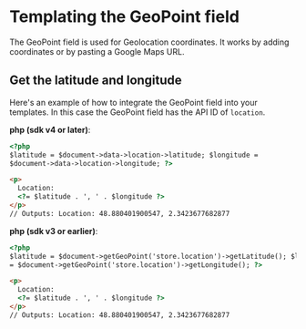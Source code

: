 # Templating the GeoPoint field

The GeoPoint field is used for Geolocation coordinates. It works by adding coordinates or by pasting a Google Maps URL.

## Get the latitude and longitude

Here's an example of how to integrate the GeoPoint field into your templates. In this case the GeoPoint field has the API ID of `location`.

**php (sdk v4 or later)**:

```html
<?php
$latitude = $document->data->location->latitude; $longitude =
$document->data->location->longitude; ?>

<p>
  Location:
  <?= $latitude . ', ' . $longitude ?>
</p>
// Outputs: Location: 48.880401900547, 2.3423677682877
```

**php (sdk v3 or earlier)**:

```html
<?php 
$latitude = $document->getGeoPoint('store.location')->getLatitude(); $longitude
= $document->getGeoPoint('store.location')->getLongitude(); ?>

<p>
  Location:
  <?= $latitude . ', ' . $longitude ?>
</p>
// Outputs: Location: 48.880401900547, 2.3423677682877
```
